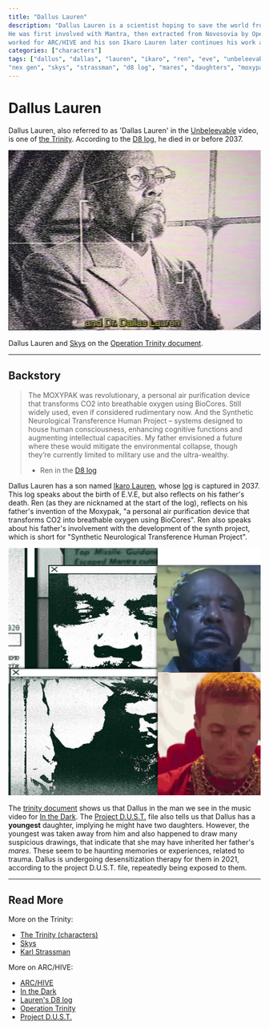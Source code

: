 ```yaml
---
title: "Dallus Lauren"
description: "Dallus Lauren is a scientist hoping to save the world from environmental collapse. 
He was first involved with Mantra, then extracted from Novosovia by Operation Trinity. He later 
worked for ARC/HIVE and his son Ikaro Lauren later continues his work at Nex Gen."
categories: ["characters"]
tags: ["dallus", "dallas", "lauren", "ikaro", "ren", "eve", "unbeleevable", "mantra", "arc/hive", 
"nex gen", "skys", "strassman", "d8 log", "mares", "daughters", "moxypak", "environmental research"]
---
```


# Dallus Lauren

Dallus Lauren, also referred to as 'Dallas Lauren' in the [Unbeleevable](../for-sof/unbeleevable) 
video, is one of [the Trinity](../characters#trinity).
According to the [D8 log](../for-sof/lauren_d8_log), he died in or before 2037.

![Dallus 'Dallas' Lauren in Unbeleevable episode 1](https://raw.githubusercontent.com/bmth-arg-wiki/wiki-assets/main/files/unbeleevable/gallery/dallus_lauren_unbeleevable.png)

Dallus Lauren and [Skys](skys) on the [Operation Trinity document](../for-sof/trinity_document).

***

## Backstory

> The MOXYPAK was revolutionary, a personal air purification device that transforms CO2 into breathable oxygen using BioCores. Still widely used, even if considered rudimentary now.
And the Synthetic Neurological Transference Human Project – systems designed to house human consciousness, enhancing cognitive functions and augmenting intellectual capacities.
My father envisioned a future where these would mitigate the environmental collapse, though they’re currently limited to military use and the ultra-wealthy.
> 
> - Ren in the [D8 log](../for-sof/lauren_d8_log)

Dallus Lauren has a son named [Ikaro Lauren](ren), whose [log](../for-sof/lauren_d8_log) 
is captured in 2037.
This log speaks about the birth of E.V.E, but also reflects on his father's death.
Ren (as they are nicknamed at the start of the log), reflects on his father's invention of 
the Moxypak, "a personal air purification device that transforms CO2 into breathable oxygen using BioCores". 
Ren also speaks about his father's involvement with the development of the synth project, 
which is short for "Synthetic Neurological Transference Human Project".

![Comparison of photos to Operation Trinity document shot](https://raw.githubusercontent.com/bmth-arg-wiki/wiki-assets/main/characters/dallus/dallus_mantraleader.png)

The [trinity document](../for-sof/trinity_document) shows us that Dallus in the man we see 
in the music video for [In the Dark](../music/amo-in-the-dark).
The [Project D.U.S.T.](../for-sof/project_dust) file also tells us that Dallus has a **youngest** daughter, implying 
he might have two daughters.
However, the youngest was taken away from him and also happened to draw many suspicious drawings,
that indicate that she may have inherited her father's *mares*.
These seem to be haunting memories or experiences, related to trauma.
Dallus is undergoing desensitization therapy for them in 2021, according to the 
project D.U.S.T. file, repeatedly being exposed to them.

***

## Read More

More on the Trinity:

- [The Trinity (characters)](../characters#trinity)
- [Skys](skys)
- [Karl Strassman](strassman)

More on ARC/HIVE:

- [ARC/HIVE](../lore/archive)
- [In the Dark](../music/amo-in-the-dark)
- [Lauren's D8 log](../for-sof/lauren_d8_log)
- [Operation Trinity](../for-sof/trinity_document)
- [Project D.U.S.T.](../for-sof/project_dust)